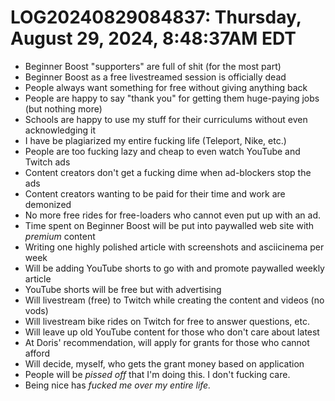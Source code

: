 # LOG20240829084837: Thursday, August 29, 2024, 8:48:37AM EDT

* Beginner Boost "supporters" are full of shit (for the most part)
* Beginner Boost as a free livestreamed session is officially dead
* People always want something for free without giving anything back
* People are happy to say "thank you" for getting them huge-paying jobs (but nothing more)
* Schools are happy to use my stuff for their curriculums without even acknowledging it
* I have be plagiarized my entire fucking life (Teleport, Nike, etc.)
* People are too fucking lazy and cheap to even watch YouTube and Twitch ads
* Content creators don't get a fucking dime when ad-blockers stop the ads
* Content creators wanting to be paid for their time and work are demonized
* No more free rides for free-loaders who cannot even put up with an ad.
* Time spent on Beginner Boost will be put into paywalled web site with *premium* content
* Writing one highly polished article with screenshots and asciicinema per week
* Will be adding YouTube shorts to go with and promote paywalled weekly article
* YouTube shorts will be free but with advertising
* Will livestream (free) to Twitch while creating the content and videos (no vods)
* Will livestream bike rides on Twitch for free to answer questions, etc.
* Will leave up old YouTube content for those who don't care about latest
* At Doris' recommendation, will apply for grants for those who cannot afford
* Will decide, myself, who gets the grant money based on application
* People will be *pissed off* that I'm doing this. I don't fucking care.
* Being nice has *fucked me over my entire life.*
